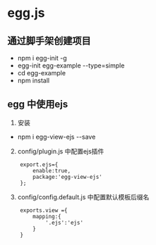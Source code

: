 # egg.js
## 通过脚手架创建项目
- npm i egg-init -g
- egg-init egg-example --type=simple
- cd egg-example
- npm install

## egg 中使用ejs
1. 安装
- npm i egg-view-ejs --save

2. config/plugin.js 中配置ejs插件
```
    export.ejs={
        enable:true,
        package:'egg-view-ejs'
    };
```

3. config/config.default.js 中配置默认模板后缀名
```
    exports.view ={
        mapping:{
            '.ejs':'ejs'
        }
    }
```

